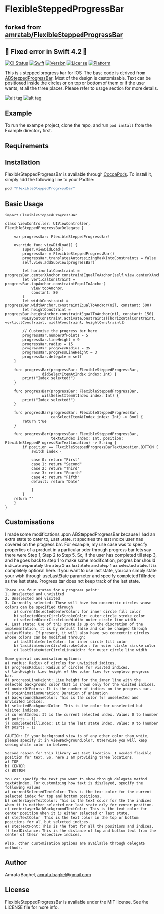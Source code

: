 # FlexibleSteppedProgressBar

## forked from [amratab/FlexibleSteppedProgressBar](https://github.com/amratab/FlexibleSteppedProgressBar) 
## 🐞 Fixed error in Swift 4.2 🐞

[![CI Status](https://travis-ci.org/amratab/FlexibleSteppedProgressBar.svg?branch=master)](https://travis-ci.org/amratab/FlexibleSteppedProgressBar)
[![Swift][swift-badge]][swift-url]
[![Version](https://img.shields.io/cocoapods/v/FlexibleSteppedProgressBar.svg?style=flat)](http://cocoapods.org/pods/FlexibleSteppedProgressBar)
[![License](https://img.shields.io/cocoapods/l/FlexibleSteppedProgressBar.svg?style=flat)](http://cocoapods.org/pods/FlexibleSteppedProgressBar)
[![Platform](https://img.shields.io/cocoapods/p/FlexibleSteppedProgressBar.svg?style=flat)](http://cocoapods.org/pods/FlexibleSteppedProgressBar)

[swift-badge]: https://img.shields.io/badge/Swift-4.0-orange.svg
[swift-url]: https://swift.org
This is a stepped progress bar for IOS. The base code is derived from [ABSteppedProgressBar](https://github.com/antoninbiret/ABSteppedProgressBar). Most of the design is customisable. Text can be positioned inside the circles or on top or bottom of them or if the user wants, at all the three places. Please refer to usage section for more details.

![alt tag](https://github.com/amratab/FlexibleSteppedProgressBar/blob/master/FlexibleGreenThemeDemo.gif)
![alt tag](https://github.com/amratab/FlexibleSteppedProgressBar/blob/master/FlexibleYelloThemeBarDemo.gif)


## Example

To run the example project, clone the repo, and run `pod install` from the Example directory first.

## Requirements

## Installation

FlexibleSteppedProgressBar is available through [CocoaPods](http://cocoapods.org). To install
it, simply add the following line to your Podfile:

```ruby
pod "FlexibleSteppedProgressBar"
```
## Basic Usage

    import FlexibleSteppedProgressBar

    class ViewController: UIViewController, FlexibleSteppedProgressBarDelegate {

        var progressBar: FlexibleSteppedProgressBar!
        
        override func viewDidLoad() {
            super.viewDidLoad()
            progressBar = FlexibleSteppedProgressBar()
            progressBar.translatesAutoresizingMaskIntoConstraints = false
            self.view.addSubview(progressBar)

            let horizontalConstraint = progressBar.centerXAnchor.constraintEqualToAnchor(self.view.centerXAnchor)
            let verticalConstraint = progressBar.topAnchor.constraintEqualToAnchor(
                view.topAnchor,
                constant: 80
            )
            let widthConstraint = progressBar.widthAnchor.constraintEqualToAnchor(nil, constant: 500)
            let heightConstraint = progressBar.heightAnchor.constraintEqualToAnchor(nil, constant: 150)
            NSLayoutConstraint.activateConstraints([horizontalConstraint, verticalConstraint, widthConstraint, heightConstraint])

            // Customise the progress bar here
            progressBar.numberOfPoints = 5
            progressBar.lineHeight = 9
            progressBar.radius = 15
            progressBar.progressRadius = 25
            progressBar.progressLineHeight = 3
            progressBar.delegate = self
        }
        
        func progressBar(progressBar: FlexibleSteppedProgressBar,
                     didSelectItemAtIndex index: Int) {
            print("Index selected!")
        }
        
        func progressBar(progressBar: FlexibleSteppedProgressBar,
                     willSelectItemAtIndex index: Int) {
            print("Index selected!")
        }

        func progressBar(progressBar: FlexibleSteppedProgressBar,
                         canSelectItemAtIndex index: Int) -> Bool {
            return true
        }
    
        func progressBar(progressBar: FlexibleSteppedProgressBar,
                         textAtIndex index: Int, position: FlexibleSteppedProgressBarTextLocation) -> String {
            if position == FlexibleSteppedProgressBarTextLocation.BOTTOM {
                switch index {
                    
                case 0: return "First"
                case 1: return "Second"
                case 2: return "Third"
                case 3: return "Fourth"
                case 4: return "Fifth"
                default: return "Date"
                    
                }
            }
        return ""
        }
    }
    
## Customisations

I made some modifications upon ABSteppedProgressBar because I had an extra state to cater to, Last State. It specifies the last indice user has covered on the progress bar. For example, my use case was to specify properties of a product in a particular oder through progress bar lets say there were Step 1, Step 2 to Step 5. So, if the user has completed till step 3, and he goes back to step 1 to make some modification, progres bar should indicate separately the step 3 as last state and step 1 as selected state. It is completely optional here. If you want to use last state, you can simply state your wish through useLastState parameter and specify completedTillIndex as the last state. Progress bar does not keep track of the last state. 

    There are four states for a progress point:
    1. Unselected and unvisited
    2. Unselected and visited
    3. Currently selected: These will have two concentric circles whose colors can be specified through 
        a) currentSelectedCenterColor: for inner circle fill color
        b) selectedOuterCircleStrokeColor: outer circle stroke color
        c) selectedOuterCircleLineWidth: outer circle line width
    4. Last state: Use of this state is up on the discretion of the implementation. It is by default false and can be changed through useLastState. If present, it will also have two concentric circles whose colors can be modified through:
        a) lastStateCenterColor: for inner circle fill color
        b) lastStateOuterCircleStrokeColor: for outer circle stroke color
        c) lastStateOuterCircleLineWidth: for outer circle line width

    Some general customisation options: 
    a) radius: Radius of circles for unvisited indices.
    b) progressRadius: Radius of circles for visited indices.
    c) lineHeight: Line height of the outer line for complete progress bar.
    d) progressLineHeight: Line height for the inner line with the selected background color that is shown only for the visited indices.
    e) numberOfPoints: It is the number of indices on the progress bar.
    f) stepAnimationDuration: Duration of animation
    g) backgroundShapeColor: This is the color for unselected and unvisited indices.
    h) selectedBackgoundColor: This is the color for unselected but visited indices.
    i) currentIndex: It is the current selected index. Value: 0 to (number of points - 1)
    j) completedTillIndex: It is the last state index. Value: 0 to (number of points - 1)

    CAUTION: If your background view is of any other color than white, please specify it in viewBackgroundColor. Otherwise you will keep seeing white color in between.

    Second reason for this library was text location. I needed flexible position for text. So, here I am providing three locations. 
    a) TOP
    b) CENTER
    c) BOTTOM

    You can specify the text you want to show through delegate method textAtIndex. For customising how text is displayed, specify the following values:
    a) currentSelectedTextColor: This is the text color for the current selected index for top and bottom positions.
    b) centerLayerTextColor: This is the text color for the the indices when it is neither selected nor last state only for center position.
    c) centerLayerDarkBackgroundTextColor: This is the text color for center position when it is either selected or last state.
    d) stepTextColor: This is the text color in the top or bottom positions for all but selected indices.
    e) stepTextFont: This is the font for all the positions and indices.
    f) textDistance: This is the distance of top and bottom text from the center of their respective indices. 
    
    Also, other customisation options are available through delegate methods.
    
## Author

Amrata Baghel, amrata.baghel@gmail.com

## License

FlexibleSteppedProgressBar is available under the MIT license. See the LICENSE file for more info.
